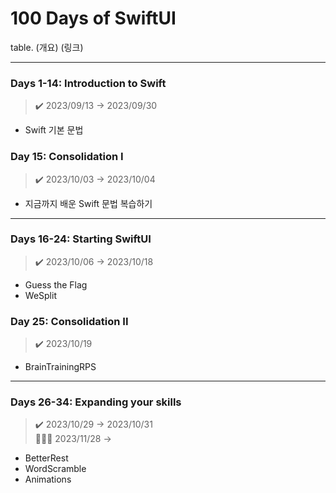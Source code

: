 # 100 Days of SwiftUI

table.
(개요)
(링크)

<hr>

### Days 1-14: Introduction to Swift
> ✔️ 2023/09/13 → 2023/09/30

* Swift 기본 문법

### Day 15: Consolidation I
> ✔️ 2023/10/03 → 2023/10/04

* 지금까지 배운 Swift 문법 복습하기

<hr>

### Days 16-24: Starting SwiftUI
> ✔️ 2023/10/06 → 2023/10/18

* Guess the Flag
* WeSplit

### Day 25: Consolidation II
> ✔️ 2023/10/19

* BrainTrainingRPS

<hr>

### Days 26-34: Expanding your skills
> ✔️ 2023/10/29 → 2023/10/31 <br> 🏃🏻‍♀️ 2023/11/28 →

* BetterRest
* WordScramble
* Animations
